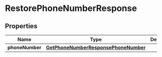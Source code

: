 

# RestorePhoneNumberResponse


## Properties

| Name | Type | Description | Notes |
|------------ | ------------- | ------------- | -------------|
|**phoneNumber** | [**GetPhoneNumberResponsePhoneNumber**](GetPhoneNumberResponsePhoneNumber.md) |  |  [optional] |



